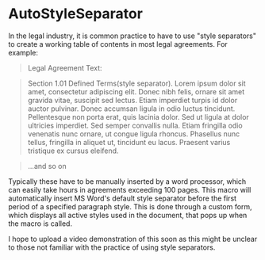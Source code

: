 # AutoStyleSeparator

In the legal industry, it is common practice to have to use "style separators" to create a working table of contents in most legal agreements. For example: 

>Legal Agreement Text:

> Section 1.01   Defined Terms(style separator). Lorem ipsum dolor sit amet, consectetur adipiscing elit. Donec nibh felis, ornare sit amet gravida vitae, suscipit sed lectus. Etiam imperdiet turpis id dolor auctor pulvinar. Donec accumsan ligula in odio luctus tincidunt. Pellentesque non porta erat, quis lacinia dolor. Sed ut ligula at dolor ultricies imperdiet. Sed semper convallis nulla. Etiam fringilla odio venenatis nunc ornare, ut congue ligula rhoncus. Phasellus nunc tellus, fringilla in aliquet ut, tincidunt eu lacus. Praesent varius tristique ex cursus eleifend.

>...and so on

Typically these have to be manually inserted by a word processor, which can easily take hours in agreements exceeding 100 pages. This macro will automatically insert MS Word's default style separator before the first period of a specified paragraph style. This is done through a custom form, which displays all active styles used in the document, that pops up when the macro is called. 

I hope to upload a video demonstration of this soon as this might be unclear to those not familiar with the practice of using style separators. 
